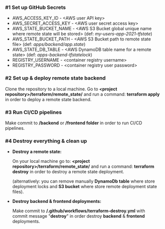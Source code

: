 

### #1 Set up GitHub Secrets

 - AWS_ACCESS_KEY_ID - &#x3c;AWS user API key&#62;    
 - AWS_SECRET_ACCESS_KEY - &#x3c;AWS user secret access key&#62;     
 - AWS_STATE_BUCKET_NAME - &#x3c;AWS S3 Bucket global unique name where remote state will be stored&#62; (def: *my-users-app-2021-tfstate*)    
 - AWS_STATE_BUCKET_PATH - &#x3c;AWS S3 Bucket path to remote state file&#62; (def: *apps/backend/app.state*)    
 - AWS_STATE_DB_TABLE - &#x3c;AWS DynamoDB table name for a remote state&#62; (def: *apps-backend-tfstatelock*)    
 - REGISTRY_USERNAME - &#x3c;container registry username&#62;    
 - REGISTRY_PASSWORD - &#x3c;container registry user password&#62;

### #2 Set up & deploy remote state backend
Clone the repository to a local machine.
Go to **&#x3c;project repository&#62;/terraform/remote_state/** and run a command: **terraform apply** in order to deploy a remote state backend.


### #3 Run CI/CD pipelines
Make commit to **/backend** or **/frontend folder** in order to run CI/CD pipelines.


### #4 Destroy everything & clean up

 - **Destroy a remote state:**
 
   On your local machine go to: **&#x3c;project repository&#62;/terraform/remote_state/** and run a command: **terraform destroy** in order to destroy a remote state deployment.
   
   (alternatively: you can remove manually **DynamoDb table** where store deployment locks and **S3 bucket** where store remote deployment state files).

 - **Destroy backend & frontend deployments:**
 
   Make commit to **/.github/workflows/terraform-destroy.yml** with commit message "**destroy**" in order destroy **backend** & **frontend** deployments.

